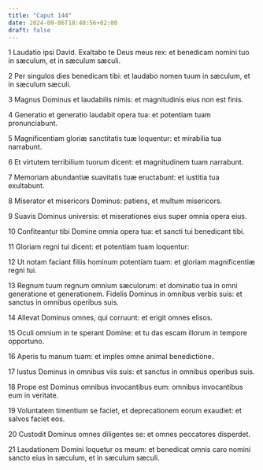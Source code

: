 ```yaml
---
title: "Caput 144"
date: 2024-09-06T18:40:56+02:00
draft: false
---
```




1 Laudatio ipsi David. Exaltabo te Deus meus rex: et benedicam nomini tuo in sæculum, et in sæculum sæculi.

2 Per singulos dies benedicam tibi: et laudabo nomen tuum in sæculum, et in sæculum sæculi.

3 Magnus Dominus et laudabilis nimis: et magnitudinis eius non est finis.

4 Generatio et generatio laudabit opera tua: et potentiam tuam pronunciabunt.

5 Magnificentiam gloriæ sanctitatis tuæ loquentur: et mirabilia tua narrabunt.

6 Et virtutem terribilium tuorum dicent: et magnitudinem tuam narrabunt.

7 Memoriam abundantiæ suavitatis tuæ eructabunt: et iustitia tua exultabunt.

8 Miserator et misericors Dominus: patiens, et multum misericors.

9 Suavis Dominus universis: et miserationes eius super omnia opera eius.

10 Confiteantur tibi Domine omnia opera tua: et sancti tui benedicant tibi.

11 Gloriam regni tui dicent: et potentiam tuam loquentur:

12 Ut notam faciant filiis hominum potentiam tuam: et gloriam magnificentiæ regni tui.

13 Regnum tuum regnum omnium sæculorum: et dominatio tua in omni generatione et generationem. Fidelis Dominus in omnibus verbis suis: et sanctus in omnibus operibus suis.

14 Allevat Dominus omnes, qui corruunt: et erigit omnes elisos.

15 Oculi omnium in te sperant Domine: et tu das escam illorum in tempore opportuno.

16 Aperis tu manum tuam: et imples omne animal benedictione.

17 Iustus Dominus in omnibus viis suis: et sanctus in omnibus operibus suis.

18 Prope est Dominus omnibus invocantibus eum: omnibus invocantibus eum in veritate.

19 Voluntatem timentium se faciet, et deprecationem eorum exaudiet: et salvos faciet eos.

20 Custodit Dominus omnes diligentes se: et omnes peccatores disperdet.

21 Laudationem Domini loquetur os meum: et benedicat omnis caro nomini sancto eius in sæculum, et in sæculum sæculi.

